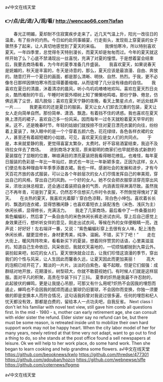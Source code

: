 
а√中文在线天堂




### 👉/点/此/进/入/观/看/ http://wencao66.com?lafan




　　春光正明媚，夏却耐不住寂寞疾步走来了。近几天气温上升，阳光一改往日的温柔，有了些许的灼热。今日如约赴同事婚宴，行走街头，发现街上穿夏装的女子骤然多了起来，让人真切地感觉到了夏天的来临。　　我惧怕寒冷，所以特别喜欢夏天。一年四季里，总觉得冬天特别漫长，而夏天却是匆匆而过。今年的夏天就这样开始了么？心底不禁涌现出一丝喜悦，充满了对夏的憧憬。于是想着宴会结束后，我要去商场看看，为今年的夏季准备几件盛装。　　我喜欢夏天，如果说春天是妩媚的，秋天是丰富的，冬天是诗意的，那么，夏天应该是最浪漫、自由、奔放的。随意打开一个夏日的画面，都是那么清晰、明快、自然、热烈。于我，更不必像冬日那样因惧怕寒冷而显得萎萎缩缩，从而徒增了几分没有缘由的自信。　　我喜欢在夏日的清晨，沐着清凉的晨风，听小鸟叽叽喳喳地欢叫。喜欢在夏天烈日炎炎，酷热难耐的午后，午睡时听窗外樟树上知了懒懒地鸣唱，那份宁静、倦怠，仿佛远离了尘世，超凡脱俗；喜欢在夏天宁静的夜晚，看天上繁星点点，听远处蛙声一片……　　我更喜欢的还是夏日的服装。夏天让女人们卸去沉重的包装，夏天让女人走向简单自然。那份简单、潇洒、飘逸，有着挡不住的诱惑。我也喜欢在夏天换上漂亮的裙子，喜欢自己多一份风采。因而每年一过冬天就盼着夏天早早的到来。这不，还是晚春时节，年轻的姑娘们就按捺不住对夏日漂亮衣裳的向往，纷纷着上夏装了，映入眼中的是一个个穿着五颜六色，花花绿绿，各色各样衣裙的女人，甚至还有着超短裙的小姑娘。可见，喜欢夏天应是女人们的共同点。　　于是，本来就爱静的我，更觉得喜宴太繁杂，太费时。好不容易酒宴结束，我迫不及待拉女伴去了商场。　　进到商场才发现，原来聪明的商家们也早就把各式新款的夏装摆在了显眼的位置，琳琅满目的漂亮夏装把我看得眼花缭乱。也难怪，每年夏日服装的色彩是一年比一年灿烂，款式也一年比一年新颖多变。正因为这样，女人们便总有各种理由年年季季添置衣裙。我也一样。感谢社会的发展和进步，才有今天百花齐放的各式服装，可以让各个年龄层次的女人们尽情发挥自己的审美观，穿出自己的风格，穿出自己的风韵。一个好的女人。她不仅会把衣服穿活穿亮穿出风采，浓妆淡抹总相宜，还会通过着装把自身的气质、内涵表现得淋漓尽致。虽然我己不再年青，可是到了夏天，仍然忍不住想买几件时令衣服，不然倒觉得愧对了夏天。　　在炎热的夏天，我喜欢光着脚丫穿白色凉鞋，背白色小坤包。喜欢着长长的、飘逸的连衣裙，显得悠雅闲静；也喜欢着短衣上装配浅色（米色、浅灰为主）休闲长裤，显得修长，充满活力。　　我走了几家商场，最后看中了一件桑蚕丝的紫色蝙蝠衫，然后拿了一条自由鸟的米色休闲长裤走进试衣间。穿上后自己感觉上身效果还行，想听听女伴的意见，刚走出试衣间，等候在外的女伴便眼睛一亮，连声说：好好好！左右端详一番，又说：“紫色蝙蝠衫穿上去很有女人味，配上浅色休闲长裤，腿更显修长，身材更秀美，纯净、温婉。不错，买下了吧！”　　走在大街上，暖风阵阵吹来，看看新买下的夏装，想着同伴赞赏的话语，心里美滋滋的。知道自己生命依旧，风采依旧，我就欢天喜地的，一切烦恼都抛到九霄云外。　　装扮起来吧，如花的女人们。夏天很快就会过去，让我们珍惜这浪漫的季节，穿出我们的个性与风采，让人生因此而馨香久远，让夏天因此而更加美丽！
　　高大的泡桐已经开花了，黯淡的一片片。淡淡的白紫色，毫不起眼，但是它们倔强：成群结对地开放，花期漫长，树型硕大，你就不敢藐视她们。有时候人们就是这样屈服。面对平凡的积聚，高贵在华装下抖了三抖。
夏季的炽热是我最不许忍耐的，此起彼伏的蝉鸣，更是让我提心吊胆，可那又有什么用呢?炽热不会因我的埋怨而遏止，蝉鸣也不会因我的腻烦而遏止寰球仍旧寰球，不会因你而变换，你独一须要做的即是变换本人而符合情况，这句话我妈曾对我说过很多遍，任何的埋怨和杞人忧天都没有效，那都是白费的，留给本人一点功夫吧，自我反省。
Next class I don't let his familiar with novel text view, still gave him comb all questions first.
In the mid - 1980 - s, mother can early retirement age, she can consult with elder sister the refund.
Elder sister say no refund can be, but there must be some reason, is retreated inside unit to mobilize their own hard support work may not be happy heart.
When the city labor model of her for many years, newly retired at that time very not adapt, want to go out to find a thing to do, so she stands at the post office found a sell newspapers at leisure.
Ok we will help to her work place, do some hand work.
Then she began to learn cooking and help grandma some flowers.
а√中文在线天堂 https://github.com/beooknews/kwlo
https://github.com/thredse/477301
https://github.com/qdouban/hozcn
https://github.com/webnewse/sffe
https://github.com/coternews/fpgmp





а√中文在线天堂
